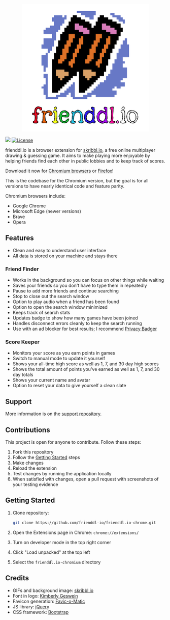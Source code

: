 <p align="center">
  <img id="logo" src="img/logo.png" class="center" alt="frienddl.io" title="frienddl.io" />
</p>

[![](https://img.shields.io/chrome-web-store/v/bmadghlcpopfbnfcpmicdoafognfbhmm?color=6778C6)](https://github.com/frienddl-io/frienddl.io-chrome/releases)
[![License](https://img.shields.io/badge/license-MIT-blue.svg)](https://github.com/frienddl-io/frienddl.io-chrome/blob/main/LICENSE.md)

frienddl.io is a browser extension for [skribbl.io](https://skribbl.io/), a free online multiplayer drawing & guessing game. It aims to make playing more enjoyable by helping friends find each other in public lobbies and to keep track of scores.

Download it now for [Chromium browsers](https://chrome.google.com/webstore/detail/frienddlio/bmadghlcpopfbnfcpmicdoafognfbhmm) or [Firefox](https://addons.mozilla.org/en-US/firefox/addon/frienddlio/)!

This is the codebase for the Chromium version, but the goal is for all versions to have nearly identical code and feature parity.

Chromium browsers include:

- Google Chrome
- Microsoft Edge (newer versions)
- Brave
- Opera

## Features

- Clean and easy to understand user interface
- All data is stored on your machine and stays there

### Friend Finder

- Works in the background so you can focus on other things while waiting
- Saves your friends so you don't have to type them in repeatedly
- Pause to add more friends and continue searching
- Stop to close out the search window
- Option to play audio when a friend has been found
- Option to open the search window minimized
- Keeps track of search stats
- Updates badge to show how many games have been joined
- Handles disconnect errors cleanly to keep the search running
- Use with an ad blocker for best results; I recommend [Privacy Badger](https://privacybadger.org/)

### Score Keeper

- Monitors your score as you earn points in games
- Switch to manual mode to update it yourself
- Shows your all-time high score as well as 1, 7, and 30 day high scores
- Shows the total amount of points you've earned as well as 1, 7, and 30 day totals
- Shows your current name and avatar
- Option to reset your data to give yourself a clean slate

## Support

More information is on the [support repository](https://github.com/frienddl-io/frienddl.io-support).

## Contributions

This project is open for anyone to contribute. Follow these steps:

1. Fork this repository
2. Follow the [Getting Started](#getting-started) steps
3. Make changes
4. Reload the extension
5. Test changes by running the application locally
6. When satisfied with changes, open a pull request with screenshots of your testing evidence

## Getting Started

1. Clone repository:

    ```sh
    git clone https://github.com/frienddl-io/frienddl.io-chrome.git
    ```

2. Open the Extensions page in Chrome: `chrome://extensions/`
3. Turn on developer mode in the top right corner
4. Click "Load unpacked" at the top left
5. Select the `frienddl.io-chromium` directory

## Credits

- GIFs and background image: [skribbl.io](https://skribbl.io/)
- Font in logo: [Kimberly Geswein](http://www.kimberlygeswein.com/)
- Favicon generation: [Favic-o-Matic](https://favicomatic.com/)
- JS library: [jQuery](https://jquery.com/)
- CSS framework: [Bootstrap](https://getbootstrap.com/)
